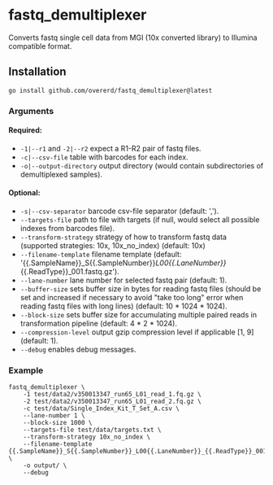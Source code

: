 # fastq_demultiplexer

Converts fastq single cell data from MGI (10x converted library) to Illumina compatible format.

## Installation

```shell
go install github.com/overerd/fastq_demultiplexer@latest
```

### Arguments

#### Required:
* `-1|--r1` and `-2|--r2` expect a R1-R2 pair of fastq files.
* `-c|--csv-file` table with barcodes for each index.
* `-o|--output-directory` output directory (would contain subdirectories of demultiplexed samples).

#### Optional:
* `-s|--csv-separator` barcode csv-file separator (default: ',').
* `--targets-file` path to file with targets (if null, would select all possible indexes from barcodes file).
* `--transform-strategy` strategy of how to transform fastq data (supported strategies: 10x, 10x_no_index) (default: 10x)
* `--filename-template` filename template (default: '{{.SampleName}}_S{{.SampleNumber}}_L00{{.LaneNumber}}_{{.ReadType}}_001.fastq.gz').
* `--lane-number` lane number for selected fastq pair (default: 1).
* `--buffer-size` sets buffer size in bytes for reading fastq files (should be set and increased if necessary to avoid "take too long" error when reading fastq files with long lines) (default: 10 * 1024 * 1024).
* `--block-size` sets buffer size for accumulating multiple paired reads in transformation pipeline (default: 4 * 2 * 1024).
* `--compression-level` output gzip compression level if applicable [1, 9] (default: 1).
* `--debug` enables debug messages.

### Example

```shell
fastq_demultiplexer \
    -1 test/data2/v350013347_run65_L01_read_1.fq.gz \
    -2 test/data2/v350013347_run65_L01_read_2.fq.gz \
    -c test/data/Single_Index_Kit_T_Set_A.csv \
    --lane-number 1 \
    --block-size 1000 \
    --targets-file test/data/targets.txt \
    --transform-strategy 10x_no_index \
    --filename-template {{.SampleName}}_S{{.SampleNumber}}_L00{{.LaneNumber}}_{{.ReadType}}_001.fastq.gz \
    -o output/ \
    --debug
```
